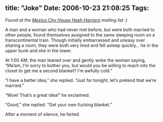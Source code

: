 title: "Joke"
Date: 2006-10-23 21:08:25
Tags: 
---
<p><em>Found at the <a target="_blank" href="http://www.mchhh.com/">Mexico City House Hash Harriers</a> mailing list :) </em></p>

<p>A man and a woman who had never met before, but were both married to other people, found themselves assigned to the same sleeping room on a transcontinental train. Though initially embarrassed and uneasy over sharing a room, they were both very tired and fell asleep quickly&#8230; he in the upper bunk and she in the lower.</p>

<p>At 1:00 AM, the man leaned over and gently woke the woman saying, &#8220;Ma&#8217;am, I&#8217;m sorry to bother you, but would you be willing to reach into the closet to get me a second blanket? I&#8217;m awfully cold.&#8221;</p>

<p>&#8220;I have a better idea,&#8221; she replied. &#8220;Just for tonight, let&#8217;s pretend that we&#8217;re married.&#8221;</p>

<p>&#8220;Wow! That&#8217;s a great idea!&#8221; he exclaimed.</p>

<p>&#8220;Good,&#8221; she replied. &#8220;Get your own fucking blanket.&#8221;</p>

<p>After a moment of silence, he farted.</p>
